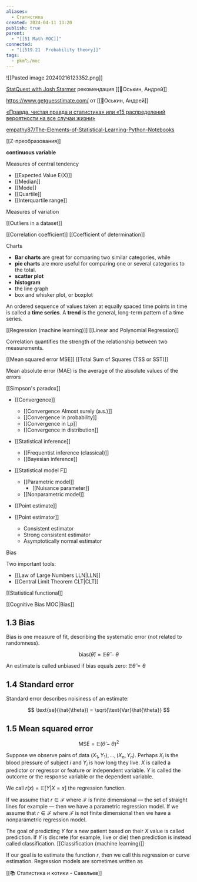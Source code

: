 ```yaml
---
aliases:
  - Статистика
created: 2024-04-11 13:20
publish: true
parent:
  - "[[51 Math MOC]]"
connected:
  - "[[519.21  Probability theory]]"
tags:
  - pkm🏷/moc
---
```


![[Pasted image 20240216123352.png]]

[StatQuest with Josh Starmer](https://www.youtube.com/user/joshstarmer)  рекомендация [[👤Оськин, Андрей]]


https://www.getguesstimate.com/ от [[👤Оськин, Андрей]]

[«Правда, чистая правда и статистика» или «15 распределений вероятности на все случаи жизни»](https://habr.com/ru/post/311092/#Pirson)

[empathy87/The-Elements-of-Statistical-Learning-Python-Notebooks](https://github.com/empathy87/The-Elements-of-Statistical-Learning-Python-Notebooks)

[[Z-преобразования]]

**continuous variable**


Measures of central tendency
- [[Expected Value E(X)]]
- [[Median]]
- [[Mode]]
- [[Quartile]]
- [[Interquartile range]]

Measures of variation


[[Outliers in a dataset]]

[[Correlation coefficient]]
[[Coefficient of determination]]

Charts
- **Bar charts** are great for comparing two similar categories, while 
- **pie charts** are more useful for comparing one or several categories to the total.
- **scatter plot**
- **histogram**
- the line graph
- box and whisker plot, or boxplot

An ordered sequence of values taken at equally spaced time points in time is called a **time series**.
A **trend** is the general, long-term pattern of a time series.


[[Regression (machine learning)]]
	[[Linear and Polynomial Regression]]

Correlation quantifies the strength of the relationship between two measurements.


[[Mean squared error MSE]]
[[Total Sum of Squares (TSS or SST)]]




Mean absolute error (MAE) is the average of the absolute values of the errors

[[Simpson's paradox]]





- [[Convergence]]
	- [[Convergence Almost surely (a.s.)]] 
	- [[Convergence in probability]] 
	- [[Convergence in Lp]] 
	- [[Convergence in distribution]]

- [[Statistical inference]]
	- [[Frequentist inference (classical)]]
	- [[Bayesian inference]]

- [[Statistical model F]]
	- [[Parametric model]]
		- [[Nuisance parameter]]
	- [[Nonparametric model]]

- [[Point estimate]]
- [[Point estimator]]
	- Consistent estimator
	- Strong consistent estimator
	- Asymptotically normal estimator

Bias



Two important tools: 
- [[Law of Large Numbers LLN|LLN]]
- [[Central Limit Theorem CLT|CLT]]


[[Statistical functional]]


[[Cognitive Bias MOC|Bias]]
## 1.3 Bias

Bias is one measure of fit, describing the systematic error (not related to randomness).

$$ \text{bias}(\hat{\theta}) = \mathbb{E}\hat{\theta} - \theta $$

An estimate is called unbiased if bias equals zero: $\mathbb{E}\hat{\theta} = \theta$

## 1.4 Standard error

Standard error describes noisiness of an estimate:

$$ \text{se}(\hat{\theta}) = \sqrt{\text{Var}\hat{\theta}} $$

## 1.5 Mean squared error

$$ \text{MSE} = \mathbb{E}(\hat{\theta} - \theta)^2 $$




Suppose we observe pairs of data $(X_1, Y_1), \ldots, (X_n, Y_n)$. 
Perhaps $X_i$ is the blood pressure of subject $i$ and $Y_i$ is how long they live. 
$X$ is called a predictor or regressor or feature or independent variable. 
$Y$ is called the outcome or the response variable or the dependent variable. 

We call $r(x) = \mathbb{E}[Y|X = x]$ the regression function. 

If we assume that $r \in \mathcal{F}$ where $\mathcal{F}$ is finite dimensional — the set of straight lines for example — then we have a parametric regression model. 
If we assume that $r \in \mathcal{F}$ where $\mathcal{F}$ is not finite dimensional then we have a nonparametric regression model. 

The goal of predicting $Y$ for a new patient based on their $X$ value is called prediction. 
If $Y$ is discrete (for example, live or die) then prediction is instead called classification. [[Classification (machine learning)]]

If our goal is to estimate the function $r$, then we call this regression or curve estimation. Regression models are sometimes written as













[[📚 Статистика и котики - Савельев]]